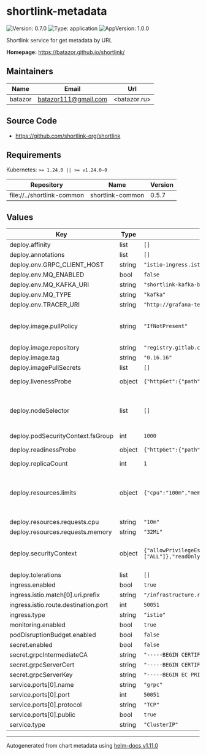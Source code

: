 # shortlink-metadata

![Version: 0.7.0](https://img.shields.io/badge/Version-0.7.0-informational?style=flat-square) ![Type: application](https://img.shields.io/badge/Type-application-informational?style=flat-square) ![AppVersion: 1.0.0](https://img.shields.io/badge/AppVersion-1.0.0-informational?style=flat-square)

Shortlink service for get metadata by URL

**Homepage:** <https://batazor.github.io/shortlink/>

## Maintainers

| Name | Email | Url |
| ---- | ------ | --- |
| batazor | <batazor111@gmail.com> | <batazor.ru> |

## Source Code

* <https://github.com/shortlink-org/shortlink>

## Requirements

Kubernetes: `>= 1.24.0 || >= v1.24.0-0`

| Repository | Name | Version |
|------------|------|---------|
| file://../shortlink-common | shortlink-common | 0.5.7 |

## Values

| Key | Type | Default | Description |
|-----|------|---------|-------------|
| deploy.affinity | list | `[]` |  |
| deploy.annotations | list | `[]` | Annotations to be added to controller pods |
| deploy.env.GRPC_CLIENT_HOST | string | `"istio-ingress.istio-ingress"` |  |
| deploy.env.MQ_ENABLED | bool | `false` |  |
| deploy.env.MQ_KAFKA_URI | string | `"shortlink-kafka-bootstrap.kafka:9092"` |  |
| deploy.env.MQ_TYPE | string | `"kafka"` |  |
| deploy.env.TRACER_URI | string | `"http://grafana-tempo.grafana:14268/api/traces"` |  |
| deploy.image.pullPolicy | string | `"IfNotPresent"` | Global imagePullPolicy Default: 'Always' if image tag is 'latest', else 'IfNotPresent' Ref: http://kubernetes.io/docs/user-guide/images/#pre-pulling-images |
| deploy.image.repository | string | `"registry.gitlab.com/shortlink-org/shortlink/metadata"` |  |
| deploy.image.tag | string | `"0.16.16"` |  |
| deploy.imagePullSecrets | list | `[]` |  |
| deploy.livenessProbe | object | `{"httpGet":{"path":"/live","port":9090}}` | define a liveness probe that checks every 5 seconds, starting after 5 seconds |
| deploy.nodeSelector | list | `[]` | Node labels and tolerations for pod assignment ref: https://kubernetes.io/docs/concepts/configuration/assign-pod-node/#nodeselector ref: https://kubernetes.io/docs/concepts/configuration/assign-pod-node/#taints-and-tolerations-beta-feature |
| deploy.podSecurityContext.fsGroup | int | `1000` | fsGroup is the group ID associated with the container |
| deploy.readinessProbe | object | `{"httpGet":{"path":"/ready","port":9090}}` | define a readiness probe that checks every 5 seconds, starting after 5 seconds |
| deploy.replicaCount | int | `1` |  |
| deploy.resources.limits | object | `{"cpu":"100m","memory":"128Mi"}` | We usually recommend not to specify default resources and to leave this as a conscious choice for the user. This also increases chances charts run on environments with little resources, such as Minikube. If you do want to specify resources, uncomment the following lines, adjust them as necessary, and remove the curly braces after 'resources:'. |
| deploy.resources.requests.cpu | string | `"10m"` |  |
| deploy.resources.requests.memory | string | `"32Mi"` |  |
| deploy.securityContext | object | `{"allowPrivilegeEscalation":false,"capabilities":{"drop":["ALL"]},"readOnlyRootFilesystem":"true","runAsGroup":1000,"runAsNonRoot":true,"runAsUser":1000}` | Security Context policies for controller pods See https://kubernetes.io/docs/tasks/administer-cluster/sysctl-cluster/ for notes on enabling and using sysctls |
| deploy.tolerations | list | `[]` |  |
| ingress.enabled | bool | `true` |  |
| ingress.istio.match[0].uri.prefix | string | `"/infrastructure.rpc.metadata.v1.MetadataService/"` |  |
| ingress.istio.route.destination.port | int | `50051` |  |
| ingress.type | string | `"istio"` |  |
| monitoring.enabled | bool | `true` |  |
| podDisruptionBudget.enabled | bool | `false` |  |
| secret.enabled | bool | `false` |  |
| secret.grpcIntermediateCA | string | `"-----BEGIN CERTIFICATE-----\nYour CA...\n-----END CERTIFICATE-----\n"` |  |
| secret.grpcServerCert | string | `"-----BEGIN CERTIFICATE-----\nYour cert...\n-----END CERTIFICATE-----\n"` |  |
| secret.grpcServerKey | string | `"-----BEGIN EC PRIVATE KEY-----\nYour key...\n-----END EC PRIVATE KEY-----\n"` |  |
| service.ports[0].name | string | `"grpc"` |  |
| service.ports[0].port | int | `50051` |  |
| service.ports[0].protocol | string | `"TCP"` |  |
| service.ports[0].public | bool | `true` |  |
| service.type | string | `"ClusterIP"` |  |

----------------------------------------------
Autogenerated from chart metadata using [helm-docs v1.11.0](https://github.com/norwoodj/helm-docs/releases/v1.11.0)
